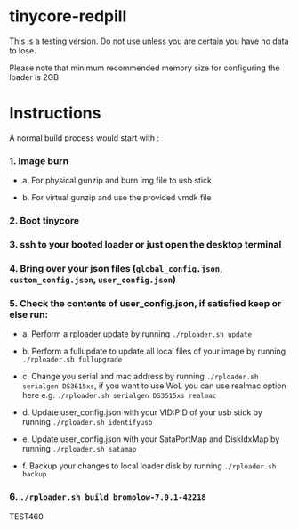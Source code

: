 # tinycore-redpill

This is a testing version. Do not use unless you are certain you have no data to lose.

Please note that minimum recommended memory size for configuring the loader is 2GB

# Instructions 

A normal build process would start with :

### 1. Image burn

* a. For physical gunzip and burn img file to usb stick

* b. For virtual gunzip and use the provided vmdk file 

### 2. Boot tinycore

### 3. ssh to your booted loader or just open the desktop terminal 

### 4. Bring over your json files (`global_config.json`, `custom_config.json`, `user_config.json`)

### 5. Check the contents of user_config.json, if satisfied keep or else run:

* a. Perform a rploader update by running `./rploader.sh update`

* b. Perform a fullupdate to update all local files of your image by running `./rploader.sh fullupgrade`

* c. Change you serial and mac address by running `./rploader.sh serialgen DS3615xs`, if you want to use WoL you can use realmac option here e.g. `./rploader.sh serialgen DS3515xs realmac`

* d. Update user_config.json with your VID:PID of your usb stick by running `./rploader.sh identifyusb`

* e. Update user_config.json with your SataPortMap and DiskIdxMap by running `./rploader.sh satamap`

* f. Backup your changes to local loader disk by running `./rploader.sh backup`

### 6. `./rploader.sh build bromolow-7.0.1-42218`

TEST460